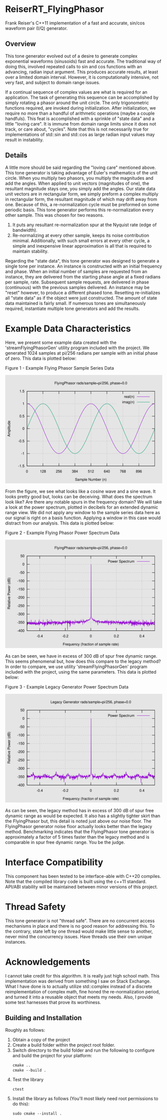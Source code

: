 # ReiserRT_FlyingPhasor

Frank Reiser's C++11 implementation of a fast and accurate, sin/cos waveform pair (I/Q) generator.

## Overview
This tone generator evolved out of a desire to generate complex exponential waveforms (sinusoids) fast and accurate.
The traditional way of doing this, involved repeated calls to sin and cos functions with an advancing,
radian input argument. This produces accurate results, at least over a limited domain interval.
However, it is computationally intensive, not very fast, and subject to domain range issues.

If a continual sequence of complex values are what is required for an application.
The task of generating this sequence can be accomplished by simply rotating a phasor around the unit circle.
The only trigonometric functions required, are invoked during initialization.
After initialization, we require no more than a handful of arithmetic operations (maybe a couple handfuls).
This feat is accomplished with a sprinkle of "state data" and a little "loving care".
It is immune from domain range limits since it does not track, or care about, "cycles".
Note that this is not necessarily true for implementations of std::sin and std::cos as large radian
input values may result in instability. 

## Details
A little more should be said regarding the "loving care" mentioned above.
This tone generator is taking advantage of Euler's mathematics of the unit circle.
When you multiply two phasors, you multiply the magnitudes and add the angles.
When applied to unit vectors (magnitudes of one), the resultant magnitude stays one,
you simply add the angles. Our state data unit vectors are in rectangular form,
we simply preform a complex multiply in rectangular form, the resultant magnitude
of which may drift away from one. Because of this, a re-normalization cycle must be
preformed on some periodic basis. This tone generator performs
this re-normalization every other sample. This was chosen for two reasons.
1) It puts any resultant re-normalization spur at the Nyquist rate (edge of bandwidth).
2) Re-normalizing at every other sample, keeps its noise contribution minimal.
Additionally, with such small errors at every other cycle,
a simple and inexpensive linear approximation is all that is required to maintain stability.

Regarding the "state data", this tone generator was designed to generate a single tone per instance.
An instance is constructed with an initial frequency and phase.
When an initial number of samples are requested from an instance, they are delivered
from the starting phase angle at a fixed radians per sample, rate. Subsequent sample requests,
are delivered in phase (continuous) with the previous samples delivered. An instance
may be "reset" however, to produce a different phased tone. Resetting re-initializes all "state data"
as if the object were just constructed. The amount of state data maintained is fairly small.
If numerous tones are simultaneously required, instantiate multiple tone generators and add the
results.

# Example Data Characteristics
Here, we present some example data created with the 'streamFlyingPhasorGen' utility program included
with the project. We generated 1024 samples at pi/256 radians per sample with an initial phase of zero.
This data is plotted below:

Figure 1 - Example Flying Phasor Sample Series Data

![Figure 1](graphics/figure1.svg)

From the figure, we see what looks like a cosine wave and a sine wave. It looks pretty good but, looks
can be deceiving. What does the spectrum look like? Are there any notable spurs in the frequency domain?
We will take a look at the power spectrum, plotted in decibels for an extended dynamic range view. We
did not apply any window to the sample series data here as our signal is right on a basis function.
Applying a window in this case would distract from our analysis.
This data is plotted below:

Figure 2 - Example Flying Phasor Power Spectrum Data

![Figure 2](graphics/figure2.svg)

As can be seen, we have in excess of 300 dB of spur free dynamic range. This seems phenomenal but, how
does this compare to the legacy method? In order to compare, we use utility 'streamFlyingPhasorGen'
program included with the project, using the same parameters.
This data is plotted below:

Figure 3 - Example Legacy Generator Power Spectrum Data

![Figure 3](graphics/figure3.svg)

As can be seen, the legacy method has in excess of 300 dB of spur free dynamic range as would be
expected. It also has a slightly tighter skirt than the FlyingPhasor but, this detail is noted
just above our noise floor. The FlyingPhasor generator noise floor actually looks better than
the legacy method. Benchmarking indicates that the FlyingPhasor tone generator is 
approximately a factor of 5 times faster than the legacy method and is comparable in spur free dynamic range.
You be the judge.

# Interface Compatibility
This component has been tested to be interface-able with C++20 compiles. Note that the compiled library code
is built using the c++11 standard. API/ABI stability will be maintained between minor versions of this project. 

# Thread Safety
This tone generator is not "thread safe". There are no concurrent access mechanisms
in place and there is no good reason for addressing this. To the contrary,
state left by one thread would make little sense to another, never mind the concurrency issues.
Have threads use their own unique instances.

# Acknowledgements
I cannot take credit for this algorithm. It is really just high school math.
This implementation was derived from something I saw on Stack Exchange.
What I have done is to actually utilize std::complex instead of a discrete reimplementation
of complex math, fine honed the re-normalization period, and turned it into a reusable object that
meets my needs. Also, I provide some test harnesses that prove its worthiness. 

## Building and Installation
Roughly as follows:
1) Obtain a copy of the project
2) Create a build folder within the project root folder.
3) Switch directory to the build folder and run the following
   to configure and build the project for your platform:
   ```
   cmake ..
   cmake --build .
   ```
4) Test the library
   ```
   ctest
   ```
5) Install the library as follows (You'll most likely
   need root permissions to do this):
   ```
   sudo cmake --install .
   ```
